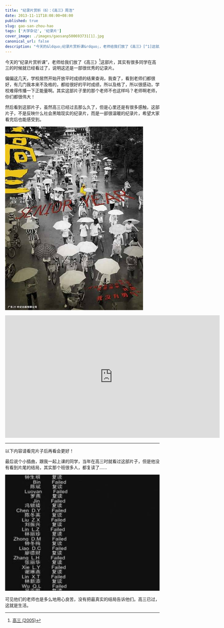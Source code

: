 ```yaml
---
title: "纪录片赏析（6）：《高三》周浩"
date: 2013-11-11T18:08:00+08:00
published: true
slug: gao-san-zhou-hao
tags: ['大学杂记', '纪录片']
cover_image: ./images/gaosanp500693731[1].jpg
canonical_url: false
description: "今天的&ldquo;纪录片赏析课&rdquo;，老师给我们放了《高三》[^1]这部片，其实有很多同学在高三的时候就已经看过了，说明这还是一部很优秀的记录片。"
---
```




今天的&ldquo;纪录片赏析课&rdquo;，老师给我们放了《高三》[^1]这部片，其实有很多同学在高三的时候就已经看过了，说明这还是一部很优秀的记录片。

偏偏这几天，学校居然开始开放平时成绩的结果查询，我查了，看到老师们都很好，有几门我本来不及格的，都给很好的平时成绩，所以及格了，所以很感动，学校难得传播一下正能量啊。其实这部片子里的那个老师不也这样吗？老师啊老师，你们都很伟大！

然后看到这部片子，虽然高三已经过去那么久了，但是心里还是有很多感触，这部片子，不是反映什么社会黑暗现实的纪录片，而是一部很温暖的纪录片，希望大家看完后也能感受到。

![海报](./images/gaosanp500693731[1].jpg)

<iframe height=400 width=700 src='http://player.youku.com/embed/XMjA4NDE0MDIw' frameborder=0 'allowfullscreen'></iframe>

-----

以下内容请看完片子后再看会更好！

最后说个小插曲，跟我一起上课的同学，当年在高三时就看过这部片子，但是他没有看到片尾的结局，其实那个班很多人，都复读了......

![片尾](./images/gaosanp1642418723[1].jpg)

可见他们的老师也是多么地用心良苦，没有把最真实的结局告诉他们。高三已过，这就是生活。

[^1]: [高三 (2005)](http://movie.douban.com/subject/1761854/)